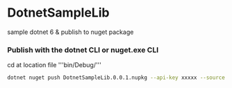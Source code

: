 # DotnetSampleLib
sample dotnet 6 &amp; publish to nuget package


### Publish with the dotnet CLI or nuget.exe CLI

cd at location file '''bin/Debug/'''

```bash
dotnet nuget push DotnetSampleLib.0.0.1.nupkg --api-key xxxxx --source https://api.nuget.org/v3/index.json
```